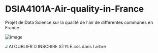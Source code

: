 # DSIA4101A-Air-quality-in-France
Projet de Data Science sur la qualité de l'air de différentes communes en France. 

![image](https://github.com/user-attachments/assets/3da9ee46-32cf-49c7-a5f6-a69309bf7b91)

J AI OUBLIER D INSCRIRE STYLE.css dans l arbre
